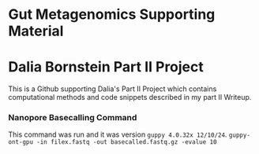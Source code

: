 # Gut Metagenomics Supporting Material

# Dalia Bornstein Part II Project

This is a Github supporting Dalia's Part II Project which contains computational methods and code snippets described in my part II Writeup.

### Nanopore Basecalling Command

This command was run and it was version `guppy 4.0.32x 12/10/24`. `guppy-ont-gpu -in filex.fastq -out basecalled.fastq.gz -evalue 10`
